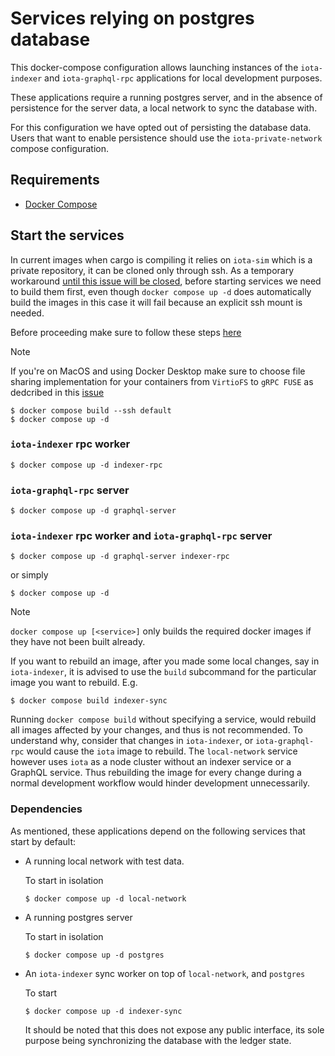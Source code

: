 # Services relying on postgres database

This docker-compose configuration allows launching instances of the `iota-indexer` and `iota-graphql-rpc` applications for local development purposes.

These applications require a running postgres server, and in the absence of
persistence for the server data, a local network to sync the database with.

For this configuration we have opted out of persisting the database data. Users
that want to enable persistence should use the `iota-private-network` compose
configuration.

## Requirements

- [Docker Compose](https://docs.docker.com/engine/install/)

## Start the services

In current images when cargo is compiling it relies on `iota-sim` which is a private repository, it can be cloned only through ssh.
As a temporary workaround [until this issue will be closed](https://github.com/iotaledger/iota/issues/2149), before starting services
we need to build them first, even though `docker compose up -d` does automatically build the images in this case it will fail because an explicit ssh mount is needed.

Before proceeding make sure to follow these steps [here](https://docs.github.com/en/authentication/connecting-to-github-with-ssh/generating-a-new-ssh-key-and-adding-it-to-the-ssh-agent#adding-your-ssh-key-to-the-ssh-agent)

> [!NOTE]
> If you're on MacOS and using Docker Desktop make sure to choose file sharing implementation for your containers from `VirtioFS` to `gRPC FUSE`
> as dedcribed in this [issue](https://github.com/docker/for-mac/issues/7204#issuecomment-1969109233)

```
$ docker compose build --ssh default
$ docker compose up -d
```

### `iota-indexer` rpc worker

```
$ docker compose up -d indexer-rpc
```

### `iota-graphql-rpc` server

```
$ docker compose up -d graphql-server
```

### `iota-indexer` rpc worker and `iota-graphql-rpc` server

```
$ docker compose up -d graphql-server indexer-rpc
```

or simply

```
$ docker compose up -d
```

> [!NOTE]
>
> `docker compose up [<service>]` only builds the required docker images if they
> have not been built already.
>
> If you want to rebuild an image, after you made some local changes, say in
> `iota-indexer`, it is advised to use the `build` subcommand for the particular
> image you want to rebuild. E.g.
>
> ```
> $ docker compose build indexer-sync
> ```
>
> Running `docker compose build` without specifying a service, would rebuild all images affected by your
> changes, and thus is not recommended. To understand why, consider that changes
> in `iota-indexer`, or `iota-graphql-rpc` would cause the `iota` image to rebuild.
> The `local-network` service however uses `iota` as a node cluster
> without an indexer service or a GraphQL service. Thus rebuilding the image for every
> change during a normal development workflow would hinder development
> unnecessarily.

### Dependencies

As mentioned, these applications depend on the following services that start by default:

- A running local network with test data.

  To start in isolation

  ```
  $ docker compose up -d local-network
  ```

- A running postgres server

  To start in isolation

  ```
  $ docker compose up -d postgres
  ```

- An `iota-indexer` sync worker on top of `local-network`, and `postgres`

  To start

  ```
  $ docker compose up -d indexer-sync
  ```

  It should be noted that this does not expose any public interface, its sole
  purpose being synchronizing the database with the ledger state.
